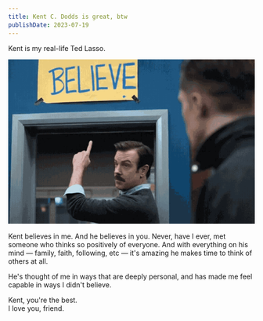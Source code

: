 ```yaml
---
title: Kent C. Dodds is great, btw
publishDate: 2023-07-19
---
```


Kent is my real-life Ted Lasso.

![Ted Lasso Afc Richmond GIF, pointing to the believe sign](./kent-c-dodds-is-great-btw/ted-lasso-believe.gif)

Kent believes in me.
And he believes in you.
Never, have I ever, met someone who thinks so positively of everyone.
And with everything on his mind — family, faith, following, etc — it's amazing he makes time to think of others at all.

He's thought of me in ways that are deeply personal, and has made me feel capable in ways I didn't believe.

Kent, you're the best.  
I love you, friend.
